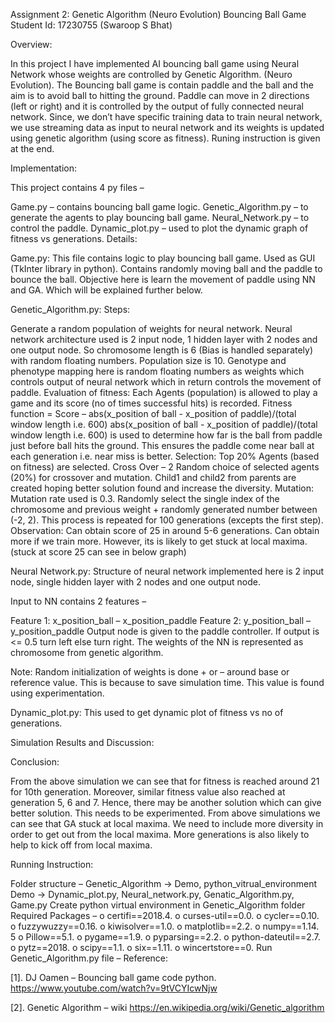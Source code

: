 Assignment 2: Genetic Algorithm (Neuro Evolution)
Bouncing Ball Game
Student Id: 17230755 (Swaroop S Bhat)

Overview:

In this project I have implemented AI bouncing ball game using Neural Network whose
weights are controlled by Genetic Algorithm. (Neuro Evolution). The Bouncing ball game is
contain paddle and the ball and the aim is to avoid ball to hitting the ground. Paddle can move
in 2 directions (left or right) and it is controlled by the output of fully connected neural
network. Since, we don’t have specific training data to train neural network, we use streaming
data as input to neural network and its weights is updated using genetic algorithm (using
score as fitness). Runing instruction is given at the end.

Implementation:

This project contains 4 py files –

Game.py – contains bouncing ball game logic.
Genetic_Algorithm.py – to generate the agents to play bouncing ball game.
Neural_Network.py – to control the paddle.
Dynamic_plot.py – used to plot the dynamic graph of fitness vs generations.
Details:

Game.py: This file contains logic to play bouncing ball game. Used as GUI (TkInter library in
python). Contains randomly moving ball and the paddle to bounce the ball. Objective here is
learn the movement of paddle using NN and GA. Which will be explained further below.

Genetic_Algorithm.py:
Steps:

Generate a random population of weights for neural network. Neural network
architecture used is 2 input node, 1 hidden layer with 2 nodes and one output node.
So chromosome length is 6 (Bias is handled separately) with random floating
numbers. Population size is 10.
Genotype and phenotype mapping here is random floating numbers as weights which
controls output of neural network which in return controls the movement of paddle.
Evaluation of fitness: Each Agents (population) is allowed to play a game and its score
(no of times successful hits) is recorded.
Fitness function = Score – abs(x_position of ball - x_position of paddle)/(total
window length i.e. 600)
abs(x_position of ball - x_position of paddle)/(total window length i.e. 600) is used
to determine how far is the ball from paddle just before ball hits the ground. This
ensures the paddle come near ball at each generation i.e. near miss is better.
Selection: Top 20% Agents (based on fitness) are selected.
Cross Over – 2 Random choice of selected agents (20%) for crossover and mutation.
Child1 and child2 from parents are created hoping better solution found and increase
the diversity.
Mutation: Mutation rate used is 0.3. Randomly select the single index of the
chromosome and previous weight + randomly generated number between (-2, 2).
This process is repeated for 100 generations (excepts the first step).
Observation: Can obtain score of 25 in around 5-6 generations. Can obtain more if we train
more. However, its is likely to get stuck at local maxima. (stuck at score 25 can see in below
graph)

Neural Network.py: Structure of neural network implemented here is 2 input node, single
hidden layer with 2 nodes and one output node.

Input to NN contains 2 features –

Feature 1: x_position_ball – x_position_paddle
Feature 2: y_position_ball – y_position_paddle
Output node is given to the paddle controller. If output is <= 0.5 turn left else turn right. The
weights of the NN is represented as chromosome from genetic algorithm.

Note: Random initialization of weights is done + or – around base or reference value. This is
because to save simulation time. This value is found using experimentation.

Dynamic_plot.py: This used to get dynamic plot of fitness vs no of generations.

Simulation Results and Discussion:

Conclusion:

From the above simulation we can see that for fitness is reached around 21 for 10th
generation. Moreover, similar fitness value also reached at generation 5, 6 and 7. Hence,
there may be another solution which can give better solution. This needs to be experimented.
From above simulations we can see that GA stuck at local maxima. We need to include more
diversity in order to get out from the local maxima. More generations is also likely to help to
kick off from local maxima.

Running Instruction:

Folder structure – Genetic_Algorithm -> Demo, python_vitrual_environment
Demo -> Dynamic_plot.py, Neural_network.py, Genatic_Algorithm.py, Game.py
Create python virtual environment in Genetic_Algorithm folder
Required Packages –
o certifi==2018.4.
o curses-util==0.0.
o cycler==0.10.
o fuzzywuzzy==0.16.
o kiwisolver==1.0.
o matplotlib==2.2.
o numpy==1.14. 5
o Pillow==5.1.
o pygame==1.9.
o pyparsing==2.2.
o python-dateutil==2.7.
o pytz==2018.
o scipy==1.1.
o six==1.11.
o wincertstore==0.
Run Genetic_Algorithm.py file –
Reference:

[1]. DJ Oamen – Bouncing ball game code python.
https://www.youtube.com/watch?v=9tVCYIcwNjw

[2]. Genetic Algorithm – wiki https://en.wikipedia.org/wiki/Genetic_algorithm
